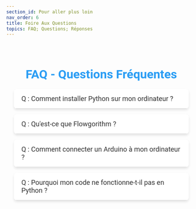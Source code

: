 ```yaml
---
section_id: Pour aller plus loin
nav_order: 6
title: Foire Aux Questions
topics: FAQ; Questions; Réponses
---
```


<style>
/* Style de la section FAQ */
.faq-container {
  max-width: 800px;
  margin: 0 auto;
  padding: 20px;
  font-family: 'Roboto', sans-serif;
}

.faq-title {
  font-size: 32px;
  color: #2a9df4;
  text-align: center;
  margin-bottom: 20px;
}

.faq-item {
  margin-bottom: 15px;
  border-radius: 8px;
  background: #f9f9f9;
  box-shadow: 0 4px 6px rgba(0, 0, 0, 0.1);
  overflow: hidden;
  transition: all 0.3s ease;
}

.faq-item:hover {
  box-shadow: 0 6px 12px rgba(0, 0, 0, 0.15);
}

.faq-question {
  font-size: 18px;
  color: #333;
  padding: 15px 20px;
  cursor: pointer;
  background: #ffffff;
  border-bottom: 1px solid #ddd;
  transition: background-color 0.3s ease;
}

.faq-question:hover {
  background-color: #f0f8ff;
}

.faq-answer {
  padding: 15px 20px;
  font-size: 16px;
  color: #555;
  line-height: 1.6;
  background: #fff;
  display: none; /* Masquer par défaut */
}

.faq-answer.active {
  display: block; /* Afficher la réponse si active */
}

/* Animation pour l'ouverture des réponses */
.faq-answer {
  animation: slideDown 0.3s ease;
}

@keyframes slideDown {
  from {
    max-height: 0;
    opacity: 0;
  }
  to {
    max-height: 200px;
    opacity: 1;
  }
}

/* Responsive Design */
@media (max-width: 768px) {
  .faq-title {
    font-size: 24px;
  }

  .faq-question {
    font-size: 16px;
  }

  .faq-answer {
    font-size: 14px;
  }
}
</style>

<div class="faq-container">
  <h1 class="faq-title">FAQ - Questions Fréquentes</h1>

  <div class="faq-item">
    <div class="faq-question">Q : Comment installer Python sur mon ordinateur ?</div>
    <div class="faq-answer">
      R : Téléchargez Python depuis le <a href="https://www.python.org/">site officiel</a>. Pendant l’installation, cochez l’option "Add Python to PATH".
    </div>
  </div>

  <div class="faq-item">
    <div class="faq-question">Q : Qu'est-ce que Flowgorithm ?</div>
    <div class="faq-answer">
      R : Flowgorithm est un outil de création de diagrammes pour apprendre à programmer. Il permet de concevoir et d’exécuter visuellement des algorithmes.
    </div>
  </div>

  <div class="faq-item">
    <div class="faq-question">Q : Comment connecter un Arduino à mon ordinateur ?</div>
    <div class="faq-answer">
      R : Utilisez un câble USB fourni avec la carte Arduino. Ouvrez l’IDE Arduino et sélectionnez le port COM dans "Outils > Port".
    </div>
  </div>

  <div class="faq-item">
    <div class="faq-question">Q : Pourquoi mon code ne fonctionne-t-il pas en Python ?</div>
    <div class="faq-answer">
      R : Vérifiez attentivement le message d’erreur dans la console. Il indique généralement l'endroit exact du problème. Assurez-vous que la syntaxe est correcte.
    </div>
  </div>
</div>

<script>
document.addEventListener("DOMContentLoaded", function () {
  const questions = document.querySelectorAll(".faq-question");

  questions.forEach((question) => {
    question.addEventListener("click", function () {
      const answer = this.nextElementSibling;

      // Fermer toutes les autres réponses ouvertes
      document.querySelectorAll(".faq-answer.active").forEach((openAnswer) => {
        if (openAnswer !== answer) {
          openAnswer.classList.remove("active");
        }
      });

      // Bascule la réponse correspondante
      answer.classList.toggle("active");
    });
  });
});
</script>
